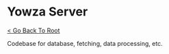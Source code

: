 # Yowza Server

[< Go Back To Root](https://github.com/KhoomeiK/yowza)

Codebase for database, fetching, data processing, etc.
